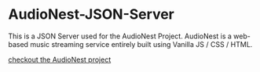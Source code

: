 # AudioNest-JSON-Server
This is a JSON Server used for the AudioNest Project. AudioNest is a web-based music streaming service entirely built using Vanilla JS / CSS / HTML.

[checkout the AudioNest project](https://github.com/iamnazeef/AudioNest)

